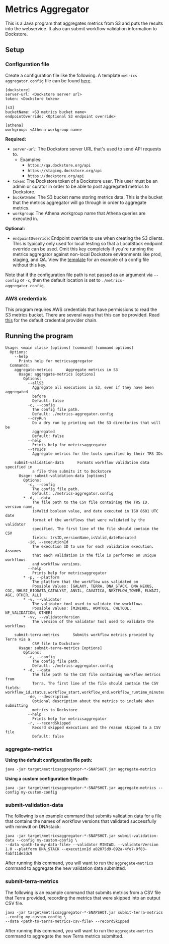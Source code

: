 # Metrics Aggregator

This is a Java program that aggregates metrics from S3 and puts the results into the webservice. It also can submit workflow validation
information to Dockstore.

## Setup

### Configuration file

Create a configuration file like the following. A template `metrics-aggregator.config` file can be found [here](templates/metrics-aggregator.config).

```
[dockstore]
server-url: <Dockstore server url>
token: <Dockstore token>

[s3]
bucketName: <S3 metrics bucket name>
endpointOverride: <Optional S3 endpoint override>

[athena]
workgroup: <Athena workgroup name>
```
**Required:**
- `server-url`: The Dockstore server URL that's used to send API requests to.
  - Examples:
    - `https://qa.dockstore.org/api`
    - `https://staging.dockstore.org/api`
    - `https://dockstore.org/api`
- `token`: The Dockstore token of a Dockstore user. This user must be an admin or curator in order to be able to post aggregated metrics to Dockstore.
- `bucketName`: The S3 bucket name storing metrics data. This is the bucket that the metrics aggregator will go through in order
  to aggregate metrics.
- `workgroup`: The Athena workgroup name that Athena queries are executed in.

**Optional:**
- `endpointOverride`: Endpoint override to use when creating the S3 clients. This is typically only used for local testing so that a LocalStack endpoint 
override can be used. Omit this key completely if you're running the metrics aggregator against non-local Dockstore environments like prod, staging, and QA. View the [template](templates/metrics-aggregator.config) for an example of a config file without this key.

Note that if the configuration file path is not passed as an argument via `--config` or `-c`, then the default location is set to `./metrics-aggregator.config`. 

### AWS credentials

This program requires AWS credentials that have permissions to read the S3 metrics bucket. There are several ways that this can be provided.
Read [this](https://docs.aws.amazon.com/sdk-for-java/latest/developer-guide/credentials.html#credentials-chain) for the default credential provider chain.

## Running the program

```
Usage: <main class> [options] [command] [command options]
  Options:
    --help
      Prints help for metricsaggregator
  Commands:
    aggregate-metrics      Aggregate metrics in S3
      Usage: aggregate-metrics [options]
        Options:
          --allS3
            Aggregate all executions in S3, even if they have been aggregated 
            before 
            Default: false
          -c, --config
            The config file path.
            Default: ./metrics-aggregator.config
          --dryRun
            Do a dry run by printing out the S3 directories that will be 
            aggregated 
            Default: false
          --help
            Prints help for metricsaggregator
          --trsIds
            Aggregate metrics for the tools specified by their TRS IDs

    submit-validation-data      Formats workflow validation data specified in 
            a file then submits it to Dockstore
      Usage: submit-validation-data [options]
        Options:
          -c, --config
            The config file path.
            Default: ./metrics-aggregator.config
        * -d, --data
            The file path to the CSV file containing the TRS ID, version name, 
            isValid boolean value, and date executed in ISO 8601 UTC date 
            format of the workflows that were validated by the validator 
            specified. The first line of the file should contain the CSV 
            fields: trsID,versionName,isValid,dateExecuted
          -id, --executionId
            The execution ID to use for each validation execution. Assumes 
            that each validation in the file is performed on unique workflows 
            and workflow versions.
          --help
            Prints help for metricsaggregator
        * -p, --platform
            The platform that the workflow was validated on
            Possible Values: [GALAXY, TERRA, DNA_STACK, DNA_NEXUS, CGC, NHLBI_BIODATA_CATALYST, ANVIL, CAVATICA, NEXTFLOW_TOWER, ELWAZI, AGC, OTHER, ALL]
        * -v, --validator
            The validator tool used to validate the workflows
            Possible Values: [MINIWDL, WOMTOOL, CWLTOOL, NF_VALIDATION, OTHER]
        * -vv, --validatorVersion
            The version of the validator tool used to validate the workflows

    submit-terra-metrics      Submits workflow metrics provided by Terra via a 
            CSV file to Dockstore
      Usage: submit-terra-metrics [options]
        Options:
          -c, --config
            The config file path.
            Default: ./metrics-aggregator.config
        * -d, --data
            The file path to the CSV file containing workflow metrics from 
            Terra. The first line of the file should contain the CSV fields: workflow_id,status,workflow_start,workflow_end,workflow_runtime_minutes,source_url
          -de, --description
            Optional description about the metrics to include when submitting 
            metrics to Dockstore
          --help
            Prints help for metricsaggregator
          -r, --recordSkipped
            Record skipped executions and the reason skipped to a CSV file
            Default: false
```

### aggregate-metrics

**Using the default configuration file path:**

`java -jar target/metricsaggregator-*-SNAPSHOT.jar aggregate-metrics`

**Using a custom configuration file path:**

`java -jar target/metricsaggregator-*-SNAPSHOT.jar aggregate-metrics --config my-custom-config`

### submit-validation-data

The following is an example command that submits validation data for a file that contains the names of workflow versions that validated successfully
with miniwdl on DNAstack:

```
java -jar target/metricsaggregator-*-SNAPSHOT.jar submit-validation-data --config my-custom-config \
--data <path-to-my-data-file> --validator MINIWDL --validatorVersion 1.0 --platform DNA_STACK --executionId a02075d9-092a-4fe7-9f83-4abf11de3dc9
```

After running this command, you will want to run the `aggregate-metrics` command to aggregate the new validation data submitted.

### submit-terra-metrics

The following is an example command that submits metrics from a CSV file that Terra provided, recording the metrics that were skipped into an output CSV file.

```
java -jar target/metricsaggregator-*-SNAPSHOT.jar submit-terra-metrics --config my-custom-config \
--data <path-to-terra-metrics-csv-file> --recordSkipped
```

After running this command, you will want to run the `aggregate-metrics` command to aggregate the new Terra metrics submitted.
